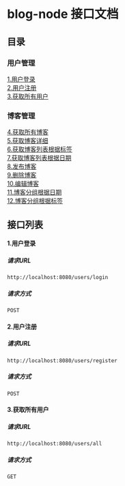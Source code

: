 # blog-node 接口文档

## 目录
### 用户管理
[1.用户登录](#1用户登录)<br/>
[2.用户注册](#2用户注册)<br/>
[3.获取所有用户](#3获取所有用户)<br/>

### 博客管理
[4.获取所有博客](#4获取所有博客)<br/>
[5.获取博客详细](#5获取博客详细)<br/>
[6.获取博客列表根据标签](#6获取博客列表根据标签)<br/>
[7.获取博客列表根据日期](#7获取博客列表根据日期)<br/>
[8.发布博客](#8发布博客)<br/>
[9.删除博客](#9删除博客)<br/>
[10.编辑博客](#10编辑博客)<br/>
[11.博客分组根据日期](#11博客分组根据日期)<br/>
[12.博客分组根据标签](#12博客分组根据标签)<br/>


## 接口列表

#### 1.用户登录
##### 请求URL
```
http://localhost:8080/users/login
```
##### 请求方式
```
POST
```

#### 2.用户注册
##### 请求URL
```
http://localhost:8080/users/register
```
##### 请求方式
```
POST
```

#### 3.获取所有用户
##### 请求URL
```
http://localhost:8080/users/all
```
##### 请求方式
```
GET
```